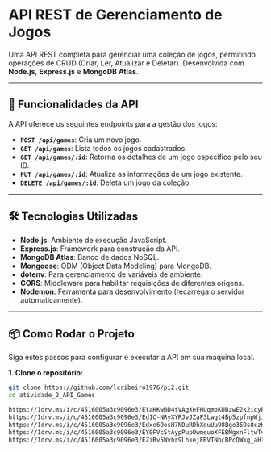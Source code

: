 # API REST de Gerenciamento de Jogos

Uma API REST completa para gerenciar uma coleção de jogos, permitindo operações de CRUD (Criar, Ler, Atualizar e Deletar). Desenvolvida com **Node.js**, **Express.js** e **MongoDB Atlas**.

---

## 🚀 Funcionalidades da API

A API oferece os seguintes endpoints para a gestão dos jogos:

- **`POST /api/games`**: Cria um novo jogo.
- **`GET /api/games`**: Lista todos os jogos cadastrados.
- **`GET /api/games/:id`**: Retorna os detalhes de um jogo específico pelo seu ID.
- **`PUT /api/games/:id`**: Atualiza as informações de um jogo existente.
- **`DELETE /api/games/:id`**: Deleta um jogo da coleção.

---

## 🛠️ Tecnologias Utilizadas

- **Node.js**: Ambiente de execução JavaScript.
- **Express.js**: Framework para construção da API.
- **MongoDB Atlas**: Banco de dados NoSQL.
- **Mongoose**: ODM (Object Data Modeling) para MongoDB.
- **dotenv**: Para gerenciamento de variáveis de ambiente.
- **CORS**: Middleware para habilitar requisições de diferentes origens.
- **Nodemon**: Ferramenta para desenvolvimento (recarrega o servidor automaticamente).

---

## 📦 Como Rodar o Projeto

Siga estes passos para configurar e executar a API em sua máquina local.

**1. Clone o repositório:**
```bash
git clone https://github.com/lcribeiro1976/pi2.git
cd atividade_2_API_Games

https://1drv.ms/i/c/4516005a3c9096e3/EYaHKwBD4tVAgXeFHUqmoKUBzwE2k2icyP9Mtfac_j0_tg?e=OE09i5
https://1drv.ms/i/c/4516005a3c9096e3/Ed1C-NRyXYRJvJZaF3Lwgt4Bp5zpfnpWjit8kU74nszXJA?e=bbTNkg
https://1drv.ms/i/c/4516005a3c9096e3/Edxe6OosH7NDuRDhXduUu98Bgo35Os8czK2ZUL0THozsGA?e=yq1kjl
https://1drv.ms/i/c/4516005a3c9096e3/EY0FVc5tAypPupOwmeuoXFEBMgxnFltwTvnD66gTeHwXRA?e=9j0nGd
https://1drv.ms/i/c/4516005a3c9096e3/EZiRv5Wvhr9LhkejFRVTNhcBPcQWkg_aHlVoQv6LvCCf_Q?e=a5L2yc
